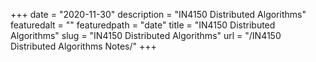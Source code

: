 +++
date = "2020-11-30"
description = "IN4150 Distributed Algorithms"
featuredalt = ""
featuredpath = "date"
title = "IN4150 Distributed Algorithms"
slug = "IN4150 Distributed Algorithms"
url = "/IN4150 Distributed Algorithms Notes/"
+++